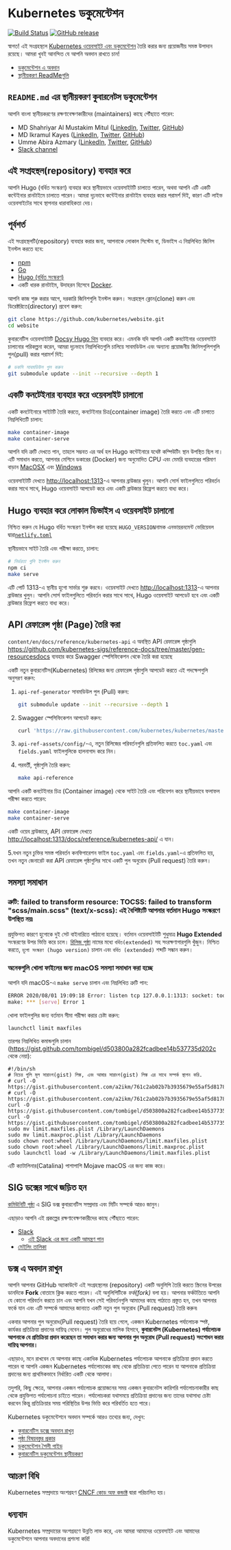 # Kubernetes ডকুমেন্টেশন

[![Build Status](https://api.travis-ci.org/kubernetes/website.svg?branch=master)](https://travis-ci.org/kubernetes/website)
[![GitHub release](https://img.shields.io/github/release/kubernetes/website.svg)](https://github.com/kubernetes/website/releases/latest)

স্বাগত! এই সংগ্রহস্থলে [Kubernetes ওয়েবসাইট এবং ডকুমেন্টেশন](https://kubernetes.io/) তৈরি করার জন্য প্রয়োজনীয় সমস্ত উপাদান রয়েছে। আমরা খুবই আনন্দিত যে আপনি অবদান রাখতে চান!


- [ডকুমেন্টেশন এ অবদান](#contributing-to-the-docs)
- [স্থানীয়করণ ReadMeগুলি](#localization-readmemds)

## `README.md` এর স্থানীয়করণ কুবারনেটস ডকুমেন্টেশন
আপনি বাংলা স্থানীয়করণের রক্ষণাবেক্ষণকারীদের (maintainers) কাছে পৌঁছাতে পারেন:
* MD Shahriyar Al Mustakim Mitul ([LinkedIn](https://www.linkedin.com/in/md-shahriyar-al-mustakim-mitul-9084b31a0/), [Twitter](https://twitter.com/ShahriyarMitul), [GitHub](https://github.com/mitul3737))
* MD Ikramul Kayes ([LinkedIn](https://www.linkedin.com/in/md-ikramul-kayes-753674214/), [Twitter](https://twitter.com/IkramulKayes), [GitHub](https://github.com/ikramulkayes))
* Umme Abira Azmary ([LinkedIn](https://www.linkedin.com/in/umme-abira-azmary-68404a1bb/), [Twitter](https://twitter.com/AbiraAzmary), [GitHub](https://github.com/Mouly22))
* [Slack channel](https://kubernetes.slack.com/messages/kubernetes-docs-bn)



## এই সংগ্রহস্থল(repository) ব্যবহার করে


আপনি Hugo (বর্ধিত সংস্করণ) ব্যবহার করে স্থানীয়ভাবে ওয়েবসাইটটি চালাতে পারেন, অথবা আপনি এটি একটি কন্টেইনার রানটাইমে চালাতে পারেন। আমরা দৃঢ়ভাবে কন্টেইনার রানটাইম ব্যবহার করার পরামর্শ দিই, কারণ এটি লাইভ ওয়েবসাইটের সাথে স্থাপনার ধারাবাহিকতা দেয়।

## পূর্বশর্ত

এই সংগ্রহস্থলটি(repository) ব্যবহার করার জন্য, আপনাকে লোকাল সিস্টেম বা, ডিভাইস এ নিম্নলিখিত জিনিস ইনস্টল করতে হবে:

- [npm](https://www.npmjs.com/)
- [Go](https://golang.org/)
- [Hugo (বর্ধিত সংস্করণ)](https://gohugo.io/)
- একটি ধারক রানটাইম, উদাহরন হিসেবে [Docker](https://www.docker.com/).

আপনি কাজ শুরু করার আগে, দরকারি জিনিশগুলি ইনস্টল করুন। সংগ্রহস্থল ক্লোন(clone) করুন এবং ডিরেক্টরিতে(directory) প্রবেশ করুন:
```bash
git clone https://github.com/kubernetes/website.git
cd website
```

কুবারনেটিস ওয়েবসাইটটি [Docsy Hugo থিম](https://github.com/google/docsy#readme) ব্যবহার করে। এমনকি যদি আপনি একটি কনটেইনার ওয়েবসাইট চালানোর পরিকল্পনা করেন, আমরা দৃঢ়ভাবে নিম্নলিখিতগুলি চালিয়ে সাবমডিউল এবং অন্যান্য প্রয়োজনীয় জিনিসগুলিশগুলি  পুল(pull) করার পরামর্শ দিই:


```bash
# ডকসি সাবমডিউল পুল করুন
git submodule update --init --recursive --depth 1
```

## একটি কনটেইনার ব্যবহার করে ওয়েবসাইট চালানো

একটি  কনটেইনারে  সাইটটি তৈরি করতে, কনটেইনার চিত্র(container image) তৈরি করতে এবং এটি চালাতে নিম্নলিখিতটি চালান:

```bash
make container-image
make container-serve
```

আপনি যদি ত্রুটি দেখতে পান, তাহলে সম্ভবত এর অর্থ হল Hugo কন্টেইনারে যথেষ্ট কম্পিউটিং স্থান উপস্থিত ছিল না। এটি সমাধান করতে, আপনার মেশিনে ডকারের (Docker) জন্য অনুমোদিত CPU এবং মেমরি ব্যবহারের পরিমাণ বাড়ান [MacOSX](https://docs.docker.com/docker-for-mac/#resources) এবং [Windows](https://docs.docker.com/docker-for-windows/#resources)

ওয়েবসাইটটি দেখতে <http://localhost:1313>-এ আপনার ব্রাউজার খুলুন। আপনি সোর্স ফাইলগুলিতে পরিবর্তন করার সাথে সাথে, Hugo ওয়েবসাইট আপডেট করে এবং একটি ব্রাউজার রিফ্রেশ করতে বাধ্য করে।

## Hugo ব্যবহার করে লোকাল ডিভাইস এ ওয়েবসাইট চালানো

নিশ্চিত করুন যে Hugo বর্ধিত সংস্করণ ইনস্টল করা হয়েছে `HUGO_VERSION`নামক এনভায়রনমেন্ট ভেরিয়েবল দ্বারা[`netlify.toml`](netlify.toml#L10)

স্থানীয়ভাবে সাইট তৈরি এবং পরীক্ষা করতে, চালান:

```bash
# নির্ভরতা গুলি ইনস্টল করুন
npm ci
make serve
```

এটি পোর্ট 1313-এ স্থানীয় হুগো সার্ভার শুরু করবে। ওয়েবসাইট দেখতে <http://localhost:1313>-এ আপনার ব্রাউজার খুলুন। আপনি সোর্স ফাইলগুলিতে পরিবর্তন করার সাথে সাথে, Hugo ওয়েবসাইট আপডেট হবে এবং একটি ব্রাউজার রিফ্রেশ করতে বাধ্য করে।


## API রেফারেন্স পৃষ্ঠা (Page) তৈরি করা


`content/en/docs/reference/kubernetes-api` এ অবস্থিত API রেফারেন্স পৃষ্ঠাগুলি <https://github.com/kubernetes-sigs/reference-docs/tree/master/gen-resourcesdocs> ব্যবহার করে Swagger স্পেসিফিকেশন থেকে তৈরি করা হয়েছে

একটি নতুন কুবারনেটিস(Kubernetes) রিলিজের জন্য রেফারেন্স পৃষ্ঠাগুলি আপডেট করতে এই পদক্ষেপগুলি অনুসরণ করুন:

1. `api-ref-generator` সাবমডিউল পুল (Pull) করুন:

   ```bash
   git submodule update --init --recursive --depth 1
   ```

2. Swagger স্পেসিফিকেশন আপডেট করুন:

   ```bash
   curl 'https://raw.githubusercontent.com/kubernetes/kubernetes/master/api/openapi-spec/swagger.json' > api-ref-assets/api/swagger.json
   ```

3. `api-ref-assets/config/`-এ, নতুন রিলিজের পরিবর্তনগুলি প্রতিফলিত করতে `toc.yaml` এবং `fields.yaml` ফাইলগুলিকে  হালনাগাদ  করে নিন।


4. পরবর্তী, পৃষ্ঠাগুলি তৈরি করুন:

   ```bash
   make api-reference
   ```

  আপনি একটি কনটেইনার চিত্র (Container image) থেকে সাইট তৈরি এবং পরিবেশন করে স্থানীয়ভাবে ফলাফল পরীক্ষা করতে পারেন:

   ```bash
   make container-image
   make container-serve
   ```

   একটি ওয়েব ব্রাউজারে, API রেফারেন্স দেখতে <http://localhost:1313/docs/reference/kubernetes-api/> এ যান।

5.যখন নতুন চুক্তির সমস্ত পরিবর্তন কনফিগারেশন ফাইল `toc.yaml` এবং `fields.yaml`-এ প্রতিফলিত হয়, তখন নতুন জেনারেট করা API রেফারেন্স পৃষ্ঠাগুলির সাথে একটি পুল অনুরোধ (Pull request) তৈরি করুন।


## সমস্যা সমাধান

### ত্রুটি: failed to transform resource: TOCSS: failed to transform "scss/main.scss" (text/x-scss): এই বৈশিষ্ট্যটি আপনার বর্তমান Hugo সংস্করণে উপস্থিত নয়৷


প্রযুক্তিগত কারণে হুগোকে দুই সেট বাইনারিতে পাঠানো হয়েছে। বর্তমান ওয়েবসাইটটি শুধুমাত্র **Hugo Extended** সংস্করণের উপর ভিত্তি করে চলে। [রিলিজ পৃষ্ঠা](https://github.com/gohugoio/hugo/releases) নামের মধ্যে `বর্ধিত(extended)` সহ সংরক্ষণাগারগুলি খুঁজুন। নিশ্চিত করতে, `হুগো সংস্করণ (hugo version)` চালান এবং `বর্ধিত (extended)` শব্দটি সন্ধান করুন।


### অনেকগুলি খোলা ফাইলের জন্য macOS সমস্যা সমাধান করা হচ্ছে

আপনি যদি macOS-এ `make serve` চালান এবং নিম্নলিখিত ত্রুটি পান:

```bash
ERROR 2020/08/01 19:09:18 Error: listen tcp 127.0.0.1:1313: socket: too many open files
make: *** [serve] Error 1
```

খোলা ফাইলগুলির জন্য বর্তমান সীমা পরীক্ষা করার চেষ্টা করুন:

`launchctl limit maxfiles`

তারপর নিম্নলিখিত কমান্ডগুলি চালান (<https://gist.github.com/tombigel/d503800a282fcadbee14b537735d202c> থেকে নেয়া):

```shell
#!/bin/sh
# নিচের গুলি মূল সারাংশ(gist) লিঙ্ক, এবং আমার সারাংশ(gist) লিঙ্ক এর সাথে সম্পর্ক স্থাপন করি.
# curl -O https://gist.githubusercontent.com/a2ikm/761c2ab02b7b3935679e55af5d81786a/raw/ab644cb92f216c019a2f032bbf25e258b01d87f9/limit.maxfiles.plist
# curl -O https://gist.githubusercontent.com/a2ikm/761c2ab02b7b3935679e55af5d81786a/raw/ab644cb92f216c019a2f032bbf25e258b01d87f9/limit.maxproc.plist
curl -O https://gist.githubusercontent.com/tombigel/d503800a282fcadbee14b537735d202c/raw/ed73cacf82906fdde59976a0c8248cce8b44f906/limit.maxfiles.plist
curl -O https://gist.githubusercontent.com/tombigel/d503800a282fcadbee14b537735d202c/raw/ed73cacf82906fdde59976a0c8248cce8b44f906/limit.maxproc.plist
sudo mv limit.maxfiles.plist /Library/LaunchDaemons
sudo mv limit.maxproc.plist /Library/LaunchDaemons
sudo chown root:wheel /Library/LaunchDaemons/limit.maxfiles.plist
sudo chown root:wheel /Library/LaunchDaemons/limit.maxproc.plist
sudo launchctl load -w /Library/LaunchDaemons/limit.maxfiles.plist
```


এটি ক্যাটালিনার(Catalina) পাশাপাশি Mojave macOS এর জন্য কাজ করে।

## SIG ডক্সের সাথে জড়িত হন

[কমিউনিটি পৃষ্ঠা](https://github.com/kubernetes/community/tree/master/sig-docs#meetings) এ SIG ডক্স কুবারনেটিস সম্প্রদায় এবং মিটিং সম্পর্কে আরও জানুন।

এছাড়াও আপনি এই প্রকল্পের রক্ষণাবেক্ষণকারীদের কাছে পৌঁছাতে পারেন:
- [Slack](https://kubernetes.slack.com/messages/sig-docs)
  - [এই Slack এর জন্য একটি আমন্ত্রণ পান](https://slack.k8s.io/)
- [মেইলিং তালিকা](https://groups.google.com/forum/#!forum/kubernetes-sig-docs)

## ডক্স এ অবদান রাখুন

আপনি আপনার GitHub অ্যাকাউন্টে এই সংগ্রহস্থলের (repository) একটি অনুলিপি তৈরি করতে স্ক্রিনের উপরের ডানদিকে **Fork** বোতামে ক্লিক করতে পারেন। এই অনুলিপিটিকে _ফর্ক(fork)_ বলা হয়। আপনার ফর্কটতিতে আপনি যে কোনো পরিবর্তন করতে চান এবং আপনি যখন সেই পরিবর্তনগুলি আমাদের কাছে পাঠাতে প্রস্তুত হন, তখন আপনার ফর্কে যান এবং এটি সম্পর্কে আমাদের জানাতে একটি নতুন পুল অনুরোধ (Pull request) তৈরি করুন৷

একবার আপনার পুল অনুরোধ(Pull request) তৈরি হয়ে গেলে, একজন Kubernetes পর্যালোচক স্পষ্ট, কার্যকর প্রতিক্রিয়া প্রদানের দায়িত্ব নেবেন। পুল অনুরোধের মালিক হিসাবে, **কুবারনেটস (Kubernetes) পর্যালোচক আপনাকে যে প্রতিক্রিয়া প্রদান করেছেন তা সমাধান করার জন্য আপনার পুল অনুরোধ (Pull request) সংশোধন করার দায়িত্ব আপনার।**


এছাড়াও, মনে রাখবেন যে আপনার কাছে একাধিক Kubernetes পর্যালোচক আপনাকে প্রতিক্রিয়া প্রদান করতে পারেন বা আপনি একজন Kubernetes পর্যালোচকের কাছ থেকে প্রতিক্রিয়া পেতে পারেন যা আপনাকে প্রতিক্রিয়া প্রদানের জন্য প্রাথমিকভাবে নির্ধারিত একটি থেকে আলাদা।


তদুপরি, কিছু ক্ষেত্রে, আপনার একজন পর্যালোচক প্রয়োজনের সময় একজন কুবারনেটস কারিগরি পর্যালোচনাকারীর কাছ থেকে প্রযুক্তিগত পর্যালোচনা চাইতে পারেন। পর্যালোচকরা যথাসময়ে প্রতিক্রিয়া প্রদানের জন্য তাদের যথাসাধ্য চেষ্টা করবেন কিন্তু প্রতিক্রিয়ার সময় পরিস্থিতির উপর ভিত্তি করে পরিবর্তিত হতে পারে।

Kubernetes ডকুমেন্টেশনে অবদান সম্পর্কে আরও তথ্যের জন্য, দেখুন:
- [কুবারনেটিস ডক্সে অবদান রাখুন](https://kubernetes.io/docs/contribute/)
- [পৃষ্ঠা বিষয়বস্তুর প্রকার](https://kubernetes.io/docs/contribute/style/page-content-types/)
- [ডকুমেন্টেশন শৈলী গাইড](https://kubernetes.io/docs/contribute/style/style-guide/)
- [কুবারনেটিস ডকুমেন্টেশন স্থানীয়করণ](https://kubernetes.io/docs/contribute/localization/)



## আচরণ বিধি

Kubernetes সম্প্রদায়ে অংশগ্রহণ [CNCF কোড অফ কন্ডাক্ট](https://github.com/cncf/foundation/blob/master/code-of-conduct.md) দ্বারা পরিচালিত হয়।

## ধন্যবাদ

Kubernetes সম্প্রদায়ের অংশগ্রহণে উন্নতি লাভ করে, এবং আমরা আমাদের ওয়েবসাইট এবং আমাদের ডকুমেন্টেশনে আপনার অবদানের প্রশংসা করি!


